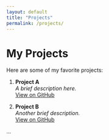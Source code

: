 ```yaml
---
layout: default
title: "Projects"
permalink: /projects/
---
```


# My Projects

Here are some of my favorite projects:

1. **Project A**  
   _A brief description here._  
   [View on GitHub](#)

2. **Project B**  
   _Another brief description._  
   [View on GitHub](#)

...
